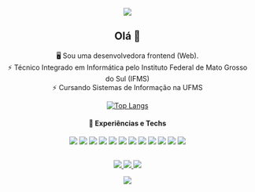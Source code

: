 <p align="center">
  <img src="https://capsule-render.vercel.app/api?type=blur&height=300&color=0:c334eb,100:ff2176&text=Geovanna&section=header&reversal=false&desc=Desenvolvedora%20Front%20end%20Web&descSize=14&fontColor=fff"/>
</p>

<h2 align="center">Olá 👋</h2>

<p align="center">
  🖥️ Sou uma desenvolvedora frontend (Web).<br>
  ⚡ Técnico Integrado em Informática pelo Instituto Federal de Mato Grosso do Sul (IFMS)<br>
  ⚡ Cursando Sistemas de Informação na UFMS
</p>


<div align="center">
  
  [![Top Langs](https://github-readme-stats.vercel.app/api/top-langs/?username=geordtl&layout=donut-vertical&theme=radical)](https://github.com/geordtl/github-readme-stats)
  
</div>

 <h4 align="center">🧠 Experiências e Techs</h4>
 
<p align="center">
  
  <img src="https://img.shields.io/badge/css3-%231572B6.svg?style=for-the-badge&logo=css3&logoColor=white"/>
  <img src="https://img.shields.io/badge/html5-%23E34F26.svg?style=for-the-badge&logo=html5&logoColor=white"/>
  <img src="https://img.shields.io/badge/javascript-%23323330.svg?style=for-the-badge&logo=javascript&logoColor=%23F7DF1E"/>
  <img src="https://img.shields.io/badge/typescript-%23007ACC.svg?style=for-the-badge&logo=typescript&logoColor=white"/>
  <img src="https://img.shields.io/badge/vuejs-%2335495e.svg?style=for-the-badge&logo=vuedotjs&logoColor=%234FC08D"/>
  <img src="https://img.shields.io/badge/Nuxt-002E3B?style=for-the-badge&logo=nuxtdotjs&logoColor=#00DC82"/>
  <img src="https://img.shields.io/badge/vite-%23646CFF.svg?style=for-the-badge&logo=vite&logoColor=white"/>
  <img src="https://img.shields.io/badge/tailwindcss-%2338B2AC.svg?style=for-the-badge&logo=tailwind-css&logoColor=white"/>
  <img src="https://img.shields.io/badge/Vuetify-1867C0?style=for-the-badge&logo=vuetify&logoColor=AEDDFF"/>
  <img src="https://img.shields.io/badge/zod-%233068b7.svg?style=for-the-badge&logo=zod&logoColor=white"/>
  <img src="https://img.shields.io/badge/sentry-%23362D59.svg?style=for-the-badge&logo=sentry&logoColor=white"/>
  <img src="https://img.shields.io/badge/firebase-a08021?style=for-the-badge&logo=firebase&logoColor=ffcd34"/>
</p>

##


<p align="center">
  <a href="mailto:geogeovannarn@gmail.com">
    <img src="https://img.shields.io/badge/Gmail-D14836?style=for-the-badge&logo=gmail&logoColor=white"/>
  </a>
  <a href="https://www.linkedin.com/in/geovanna-rodrigues-384158219/">
    <img src="https://img.shields.io/badge/LinkedIn-0077B5?style=for-the-badge&logo=linkedin&logoColor=white"/>
  </a>
  <a href="https:/www.instagram/@geordtl">
    <img src="https://img.shields.io/badge/Instagram-%23E4405F.svg?style=for-the-badge&logo=Instagram&logoColor=white"/>
  </a>
</p>

<p align="center">
  <img src="https://capsule-render.vercel.app/api?type=waving&height=180&color=0:c334eb,100:ff2176&section=footer"/>
</p>

